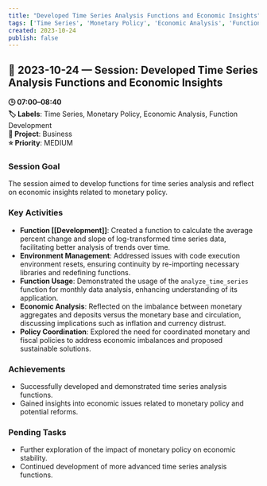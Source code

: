 ```yaml
---
title: "Developed Time Series Analysis Functions and Economic Insights"
tags: ['Time Series', 'Monetary Policy', 'Economic Analysis', 'Function Development']
created: 2023-10-24
publish: false
---
```


## 📅 2023-10-24 — Session: Developed Time Series Analysis Functions and Economic Insights

**🕒 07:00–08:40**  
**🏷️ Labels**: Time Series, Monetary Policy, Economic Analysis, Function Development  
**📂 Project**: Business  
**⭐ Priority**: MEDIUM  


### Session Goal
The session aimed to develop functions for time series analysis and reflect on economic insights related to monetary policy.

### Key Activities
- **Function [[Development]]**: Created a function to calculate the average percent change and slope of log-transformed time series data, facilitating better analysis of trends over time.
- **Environment Management**: Addressed issues with code execution environment resets, ensuring continuity by re-importing necessary libraries and redefining functions.
- **Function Usage**: Demonstrated the usage of the `analyze_time_series` function for monthly data analysis, enhancing understanding of its application.
- **Economic Analysis**: Reflected on the imbalance between monetary aggregates and deposits versus the monetary base and circulation, discussing implications such as inflation and currency distrust.
- **Policy Coordination**: Explored the need for coordinated monetary and fiscal policies to address economic imbalances and proposed sustainable solutions.

### Achievements
- Successfully developed and demonstrated time series analysis functions.
- Gained insights into economic issues related to monetary policy and potential reforms.

### Pending Tasks
- Further exploration of the impact of monetary policy on economic stability.
- Continued development of more advanced time series analysis functions.
